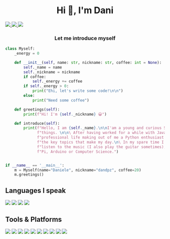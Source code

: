 <h1 align="center">Hi 👋, I'm Dani</h1>

<a href="https://www.linkedin.com/in/daniele-dapuzzo/">
    <img src="https://img.shields.io/badge/linkedin-%230077B5.svg?&style=for-the-badge&logo=linkedin&logoColor=white" />
</a>
<a href="https://medium.com/@dandpz">
    <img src="https://img.shields.io/badge/medium-%2312100E.svg?&style=for-the-badge&logo=medium&logoColor=white" />
</a>
<a href="https://www.instagram.com/dandpz/">
<img src="https://img.shields.io/badge/instagram-%23E4405F.svg?&style=for-the-badge&logo=instagram&logoColor=white" />
</a>

<h3 align="center">Let me introduce myself</h3>

```python
class Myself:
    _energy = 0

    def __init__(self, name: str, nickname: str, coffee: int = None):
        self._name = name
        self._nickname = nickname
        if coffee:
            self._energy += coffee
        if self._energy > 0:
            print("Ehi, let's write some code!\n\n")
        else:
            print("Need some coffee")

    def greetings(self):
        print(f"Hi! I'm {self._nickname} 😀")

    def introduce(self):
        print(f"Hello, I am {self._name}.\n\nI'am a young and curious Software Engineer, always willing to learn new "
              f"things. \n\n\ After having worked for a while with Java I found on my path Python, it changed my "
              f"professional life making out of me a Python enthusiast.\n\n\ Accuracy, dynamism and challenges are "
              f"the key topics that make my day.\n\ In my spare time I like to travel around the world, go hiking, "
              f"listen to the music (I also play the guitar sometimes), and have fun with projects about Raspberry "
              f"Pi, Arduino or Computer Science.")


if __name__ == '__main__':
    m = Myself(name="Daniele", nickname="dandpz", coffee=20)
    m.greetings()


```

## Languages I speak
<p align="left">
<img src="https://img.shields.io/badge/python%20-%2314354C.svg?&style=for-the-badge&logo=python&logoColor=white"/> 
<img src="https://img.shields.io/badge/go-%2300ADD8.svg?&style=for-the-badge&logo=go&logoColor=white"/> 
<img src="https://img.shields.io/badge/typescript%20-%23007ACC.svg?&style=for-the-badge&logo=typescript&logoColor=white"/> 
<img src="https://img.shields.io/badge/java-%23ED8B00.svg?&style=for-the-badge&logo=java&logoColor=white"/> 


## Tools & Platforms
<p align="left">
<img src="https://img.shields.io/badge/rabbitmq-%23FF6600.svg?&style=for-the-badge&logo=rabbitmq&logoColor=white"/> 
<img src="https://img.shields.io/badge/docker-%232496ED.svg?&style=for-the-badge&logo=docker&logoColor=white"/> 
<img src="https://img.shields.io/badge/git-%23F05032.svg?&style=for-the-badge&logo=git&logoColor=white"/> 
<img src="https://img.shields.io/badge/azure-%230089D6.svg?&style=for-the-badge&logo=microsoft-azure&logoColor=white"/> 
<img src="https://img.shields.io/badge/ansible-%23EE0000.svg?&style=for-the-badge&logo=ansible&logoColor=white"/> 
<img src="https://img.shields.io/badge/anaconda-%2342B029.svg?&style=for-the-badge&logo=anaconda&logoColor=white"/> 
<img src="https://img.shields.io/badge/jetbrains-%23000000.svg?&style=for-the-badge&logo=jetbrains&logoColor=white"/> 
<img src="https://img.shields.io/badge/postman-%23FF6C37.svg?&style=for-the-badge&logo=postman&logoColor=white"/> 
<img src="https://img.shields.io/badge/swagger-%2385EA2D.svg?&style=for-the-badge&logo=swagger&logoColor=white"/> 
<img src="https://img.shields.io/badge/angular%20-%23DD0031.svg?&style=for-the-badge&logo=angular&logoColor=white"/> 


 
